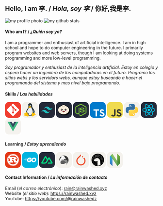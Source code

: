 ## Hello, I am 李. / *Hola, soy 李* / **你好,我是李.**

<div>
<img src="https://github.com/rainwashed.png" alt="my profile photo" height="200">
<img src="https://github-readme-stats.vercel.app/api?username=rainwashed&theme=dark" alt="my github stats"/>
</div>

#### Who am I? / *¿Quién soy yo?*
I am a programmer and enthusiast of artificial intelligence. I am in high school and hope to do computer engineering in the future. I primarily program websites and web servers, though I am looking at doing systems programming and more low-level programming.

*Soy programador y enthusiast de la inteligencia artificial. Estoy en colegio y espero hacer un ingeniero de las computadoras en el futuro. Programo los sitios webs y los servidors webs, aunque estoy buscando a hacer el programando del sistema y mas nivel bajo programando.*

#### Skills / *Las habilidades*
<div>
<img src="./git.png" alt="git" title="Git Version Control" width="52" />
<img src="./linux.png" alt="linux" title="Linux" width="52" />
<img src="./tailwindcss.png" alt="tailwindcss" title="Tailwindcss" width="52" />
<img src="./bunruntime.png" alt="bun" title="Bun runtime" width="52" />
<img src="./nodejs.png" alt="nodejs" title="NodeJS" width="52" />
<img src="./typescript.png" alt="typescript" title="Typescript" width="52" />
<img src="./javascript.png" alt="javascript" title="Javascript" width="52" />
<img src="./python.png" alt="python" title="Python" width="52" />
<img src="./react.png" alt="react" title="React" width="52" />
<img src="./vue.png" alt="vue" title="Vue" width="52">
</div>

#### Learning / *Estoy aprendiendo*
<div>
<img src="./rust.png" alt="rust" title="Rust" width="52" />
<img src="./golang.png" alt="golang" title="Golang" width="52" />
<img src="./nuxt.png" alt="nuxt" title="Nuxt" width="52" />
<img src="./elysiajs.png" alt="elysia" title="ElysiaJS" width="52" />
<img src="./pytorch.png" alt="pytorch" title="Pytorch" width="52" />
<img src="./deno.png" alt="deno" title="Deno" width="52" />
<img src="./neovim.png" alt="neovim" title="Neovim" width="52" />
</div>

#### Contact Information / *La información de contacto*
Email (*el correo electrónico*): rain@rainwashed.xyz \
Website (*el sitio web*): https://rainwashed.xyz \
YouTube: https://youtube.com/@rainwashedz